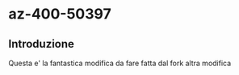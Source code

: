 # az-400-50397

## Introduzione
Questa e' la fantastica modifica da fare fatta dal fork altra modifica
